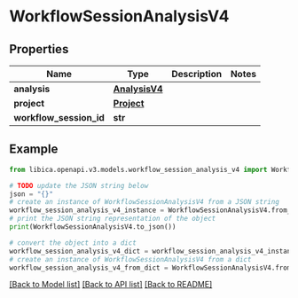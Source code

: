# WorkflowSessionAnalysisV4


## Properties

Name | Type | Description | Notes
------------ | ------------- | ------------- | -------------
**analysis** | [**AnalysisV4**](AnalysisV4.md) |  | 
**project** | [**Project**](Project.md) |  | 
**workflow_session_id** | **str** |  | 

## Example

```python
from libica.openapi.v3.models.workflow_session_analysis_v4 import WorkflowSessionAnalysisV4

# TODO update the JSON string below
json = "{}"
# create an instance of WorkflowSessionAnalysisV4 from a JSON string
workflow_session_analysis_v4_instance = WorkflowSessionAnalysisV4.from_json(json)
# print the JSON string representation of the object
print(WorkflowSessionAnalysisV4.to_json())

# convert the object into a dict
workflow_session_analysis_v4_dict = workflow_session_analysis_v4_instance.to_dict()
# create an instance of WorkflowSessionAnalysisV4 from a dict
workflow_session_analysis_v4_from_dict = WorkflowSessionAnalysisV4.from_dict(workflow_session_analysis_v4_dict)
```
[[Back to Model list]](../README.md#documentation-for-models) [[Back to API list]](../README.md#documentation-for-api-endpoints) [[Back to README]](../README.md)


